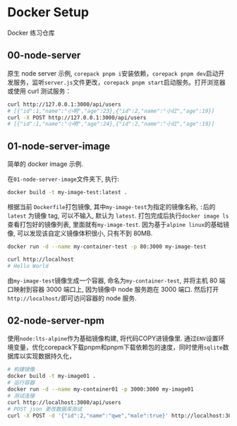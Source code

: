 # Docker Setup

Docker 练习仓库

## 00-node-server

原生 node server 示例, `corepack pnpm i`安装依赖，`corepack pnpm dev`启动开发服务，监听`server.js`文件更改，`corepack pnpm start`启动服务。打开浏览器或使用 curl 测试服务：

```bash
curl http://127.0.0.1:3000/api/users
# [{"id":1,"name":"小明","age":23},{"id":2,"name":"小红","age":19}]
curl -X POST http://127.0.0.1:3000/api/users
# [{"id":1,"name":"小明","age":24},{"id":2,"name":"小红","age":19}]
```

## 01-node-server-image

简单的 docker image 示例.

在`01-node-server-image`文件夹下, 执行:

```bash
docker build -t my-image-test:latest .
```

根据当前 `Dockerfile`打包镜像, 其中`my-image-test`为指定的镜像名称, `:`后的 `latest` 为镜像 tag, 可以不输入, 默认为 `latest`. 打包完成后执行`docker image ls`查看打包好的镜像列表, 里面就有`my-image-test`. 因为基于`alpine linux`的基础镜像, 可以发现该自定义镜像体积很小, 只有不到 80MB.

```bash
docker run -d --name my-container-test -p 80:3000 my-image-test

curl http://localhost
# Hello World
```

由`my-image-test`镜像生成一个容器, 命名为`my-container-test`, 并将主机 80 端口映射到容器 3000 端口上, 因为镜像中 node 服务跑在 3000 端口. 然后打开`http://localhost/`即可访问容器的 node 服务.


## 02-node-server-npm

使用`node:lts-alpine`作为基础镜像构建, 将代码COPY进镜像里. 通过`ENV`设置环境变量，优化corepack下载pnpm和pnpm下载依赖包的速度，同时使用`sqlite`数据库以实现数据持久化，

```bash
# 构建镜像
docker build -t my-image01 .
# 运行容器
docker run -d --name my-container01 -p 3000:3000 my-image01
# 测试连接
curl http://localhost:3000/api/users
# POST json 更改数据库测试
curl -X POST -d '{"id":2,"name":"qwe","male":true}' http://localhost:3000/api/users
```